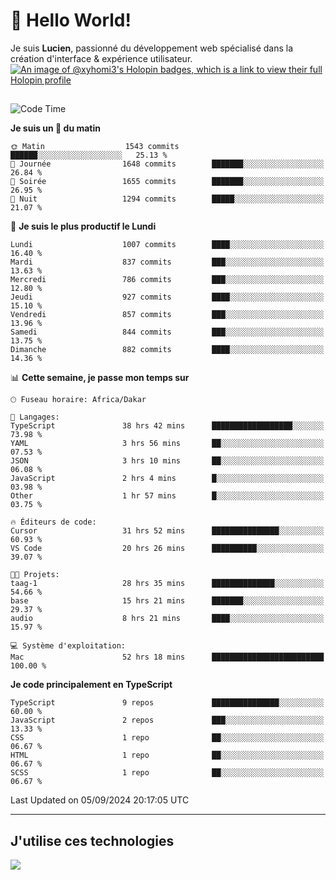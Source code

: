 # 👋 Hello World!

Je suis **Lucien**, passionné du développement web spécialisé dans la création d'interface & expérience utilisateur.
[![An image of @xyhomi3's Holopin badges, which is a link to view their full Holopin profile](https://holopin.me/xyhomi3)](https://holopin.io/@xyhomi3)

##

<!--START_SECTION:waka-->
![Code Time](http://img.shields.io/badge/Code%20Time-1%2C978%20hrs%2023%20mins-blue)

**Je suis un 🐤 du matin** 

```text
🌞 Matin                  1543 commits        ██████░░░░░░░░░░░░░░░░░░░   25.13 % 
🌆 Journée                1648 commits        ███████░░░░░░░░░░░░░░░░░░   26.84 % 
🌃 Soirée                 1655 commits        ███████░░░░░░░░░░░░░░░░░░   26.95 % 
🌙 Nuit                   1294 commits        █████░░░░░░░░░░░░░░░░░░░░   21.07 % 
```
📅 **Je suis le plus productif le Lundi** 

```text
Lundi                    1007 commits        ████░░░░░░░░░░░░░░░░░░░░░   16.40 % 
Mardi                    837 commits         ███░░░░░░░░░░░░░░░░░░░░░░   13.63 % 
Mercredi                 786 commits         ███░░░░░░░░░░░░░░░░░░░░░░   12.80 % 
Jeudi                    927 commits         ████░░░░░░░░░░░░░░░░░░░░░   15.10 % 
Vendredi                 857 commits         ███░░░░░░░░░░░░░░░░░░░░░░   13.96 % 
Samedi                   844 commits         ███░░░░░░░░░░░░░░░░░░░░░░   13.75 % 
Dimanche                 882 commits         ████░░░░░░░░░░░░░░░░░░░░░   14.36 % 
```


📊 **Cette semaine, je passe mon temps sur** 

```text
🕑︎ Fuseau horaire: Africa/Dakar

💬 Langages: 
TypeScript               38 hrs 42 mins      ██████████████████░░░░░░░   73.98 % 
YAML                     3 hrs 56 mins       ██░░░░░░░░░░░░░░░░░░░░░░░   07.53 % 
JSON                     3 hrs 10 mins       ██░░░░░░░░░░░░░░░░░░░░░░░   06.08 % 
JavaScript               2 hrs 4 mins        █░░░░░░░░░░░░░░░░░░░░░░░░   03.98 % 
Other                    1 hr 57 mins        █░░░░░░░░░░░░░░░░░░░░░░░░   03.75 % 

🔥 Éditeurs de code: 
Cursor                   31 hrs 52 mins      ███████████████░░░░░░░░░░   60.93 % 
VS Code                  20 hrs 26 mins      ██████████░░░░░░░░░░░░░░░   39.07 % 

🐱‍💻 Projets: 
taag-1                   28 hrs 35 mins      ██████████████░░░░░░░░░░░   54.66 % 
base                     15 hrs 21 mins      ███████░░░░░░░░░░░░░░░░░░   29.37 % 
audio                    8 hrs 21 mins       ████░░░░░░░░░░░░░░░░░░░░░   15.97 % 

💻 Système d'exploitation: 
Mac                      52 hrs 18 mins      █████████████████████████   100.00 % 
```

**Je code principalement en TypeScript** 

```text
TypeScript               9 repos             ███████████████░░░░░░░░░░   60.00 % 
JavaScript               2 repos             ███░░░░░░░░░░░░░░░░░░░░░░   13.33 % 
CSS                      1 repo              ██░░░░░░░░░░░░░░░░░░░░░░░   06.67 % 
HTML                     1 repo              ██░░░░░░░░░░░░░░░░░░░░░░░   06.67 % 
SCSS                     1 repo              ██░░░░░░░░░░░░░░░░░░░░░░░   06.67 % 
```




 Last Updated on 05/09/2024 20:17:05 UTC
<!--END_SECTION:waka-->
---

## J'utilise ces technologies

<p align="left">
  <a href="https://skillicons.dev">
    <img src="https://skillicons.dev/icons?i=ts,js,md,scss,tailwind,react,docker,express,astro,vite,nextjs,vercel,figma,ableton" />
  </a>
</p>

